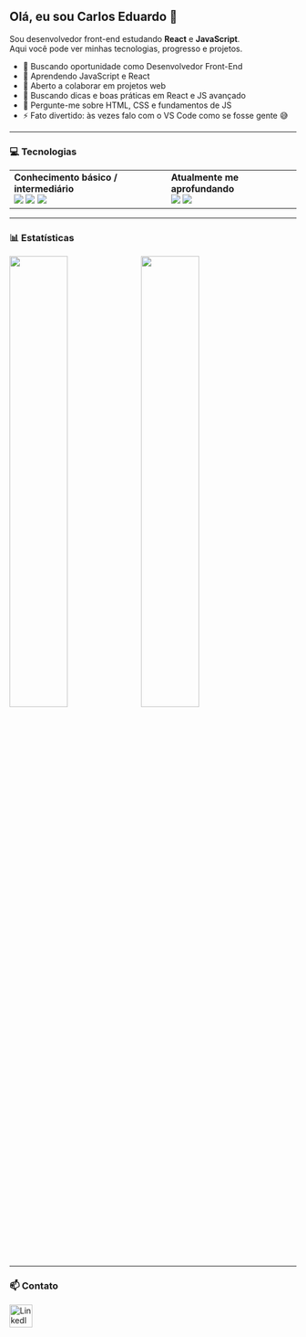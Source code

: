 ## Olá, eu sou Carlos Eduardo 👋

Sou desenvolvedor front-end estudando **React** e **JavaScript**.  
Aqui você pode ver minhas tecnologias, progresso e projetos.

- 🔭 Buscando oportunidade como Desenvolvedor Front-End
- 🌱 Aprendendo JavaScript e React
- 👯 Aberto a colaborar em projetos web
- 🤔 Buscando dicas e boas práticas em React e JS avançado
- 💬 Pergunte-me sobre HTML, CSS e fundamentos de JS
- ⚡ Fato divertido: às vezes falo com o VS Code como se fosse gente 😅

---

### 💻 Tecnologias

<table>
  <tr>
    <td>
      <b>Conhecimento básico / intermediário</b><br>
      <img src="https://img.shields.io/badge/-HTML-E34F26?style=for-the-badge&logo=html5&logoColor=white" />
      <img src="https://img.shields.io/badge/-CSS-1572B6?style=for-the-badge&logo=css3&logoColor=white" />
      <img src="https://img.shields.io/badge/-JavaScript-F7DF1E?style=for-the-badge&logo=javascript&logoColor=black" />
    </td>
    <td>
      <b>Atualmente me aprofundando</b><br>
      <img src="https://img.shields.io/badge/-React-61DAFB?style=for-the-badge&logo=react&logoColor=black" />
      <img src="https://img.shields.io/badge/-Tailwind%20CSS-06B6D4?style=for-the-badge&logo=tailwind-css&logoColor=white" />
    </td>
  </tr>
</table>

---

### 📊 Estatísticas

<p float="left">
  <img src="https://github-readme-stats.vercel.app/api?username=eduardodev25&show_icons=true&theme=tokyonight" width="45%" />
  <img src="https://github-readme-stats.vercel.app/api/top-langs/?username=eduardodev25&layout=compact&theme=tokyonight" width="45%" />
</p>

---

### 📫 Contato

<a href="https://www.linkedin.com/in/carlos-eduardo-74ba2524a/" target="_blank">
  <img src="https://cdn-icons-png.flaticon.com/512/174/174857.png" width="40" alt="LinkedIn"/>
</a>
